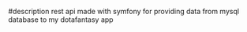 #description
rest api made with symfony for providing data from mysql database to my dotafantasy app